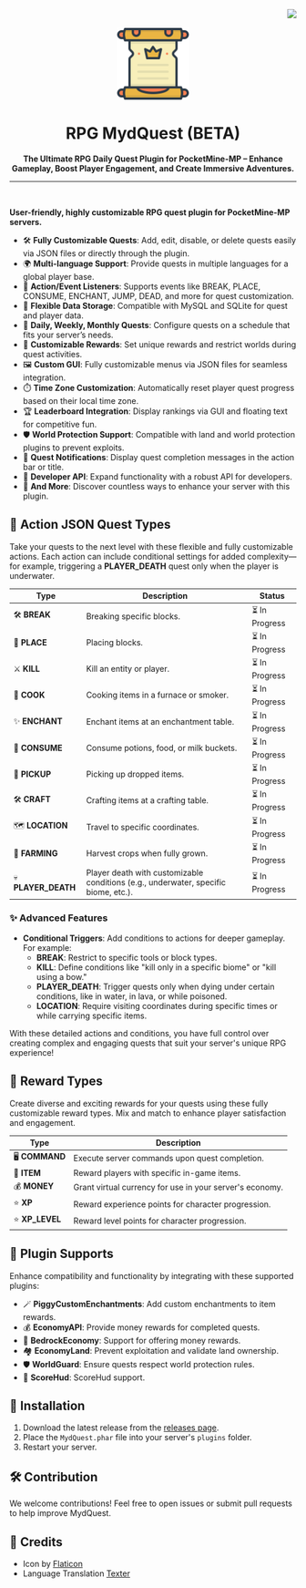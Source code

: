 <p align="right">
  <img src="https://raw.githubusercontent.com/angga7togk/PowerEssentials/refs/heads/main/img/indonesia.png" height="23px">
</p>

<p align="center">
  <a href="https://github.com/angga7togk/MydQuest">
    <img src="https://github.com/angga7togk/MydQuest/blob/master/icon.png?raw=true" width="25%">
  </a>
</p>

<h1 align="center">RPG MydQuest (BETA)</h1>
<p align="center"><strong>The Ultimate RPG Daily Quest Plugin for PocketMine-MP – Enhance Gameplay, Boost Player Engagement, and Create Immersive Adventures.</strong></p>

---

<br>

**User-friendly, highly customizable RPG quest plugin for PocketMine-MP servers.**

- 🛠️ **Fully Customizable Quests**: Add, edit, disable, or delete quests easily via JSON files or directly through the plugin.
- 🌍 **Multi-language Support**: Provide quests in multiple languages for a global player base.
- 🎯 **Action/Event Listeners**: Supports events like BREAK, PLACE, CONSUME, ENCHANT, JUMP, DEAD, and more for quest customization.
- 💾 **Flexible Data Storage**: Compatible with MySQL and SQLite for quest and player data.
- 📆 **Daily, Weekly, Monthly Quests**: Configure quests on a schedule that fits your server’s needs.
- 🎁 **Customizable Rewards**: Set unique rewards and restrict worlds during quest activities.
- 🖼️ **Custom GUI**: Fully customizable menus via JSON files for seamless integration.
- ⏱️ **Time Zone Customization**: Automatically reset player quest progress based on their local time zone.
- 🏆 **Leaderboard Integration**: Display rankings via GUI and floating text for competitive fun.
- 🛡️ **World Protection Support**: Compatible with land and world protection plugins to prevent exploits.
- 🔔 **Quest Notifications**: Display quest completion messages in the action bar or title.
- 🧩 **Developer API**: Expand functionality with a robust API for developers.
- 🚀 **And More**: Discover countless ways to enhance your server with this plugin.

## 🔨 **Action JSON Quest Types**

Take your quests to the next level with these flexible and fully customizable actions. Each action can include conditional settings for added complexity—for example, triggering a **PLAYER_DEATH** quest only when the player is underwater.

| **Type**            | **Description**                                                                     | **Status**     |
| ------------------- | ----------------------------------------------------------------------------------- | -------------- |
| 🛠️ **BREAK**        | Breaking specific blocks.                                                           | ⏳ In Progress |
| 🧱 **PLACE**        | Placing blocks.                                                                     | ⏳ In Progress |
| ⚔️ **KILL**         | Kill an entity or player.                                                           | ⏳ In Progress |
| 🍳 **COOK**         | Cooking items in a furnace or smoker.                                               | ⏳ In Progress |
| ✨ **ENCHANT**      | Enchant items at an enchantment table.                                              | ⏳ In Progress |
| 🥤 **CONSUME**      | Consume potions, food, or milk buckets.                                             | ⏳ In Progress |
| 🛒 **PICKUP**       | Picking up dropped items.                                                           | ⏳ In Progress |
| 🛠️ **CRAFT**        | Crafting items at a crafting table.                                                 | ⏳ In Progress |
| 🗺️ **LOCATION**     | Travel to specific coordinates.                                                     | ⏳ In Progress |
| 🌱 **FARMING**      | Harvest crops when fully grown.                                                     | ⏳ In Progress |
| 💀 **PLAYER_DEATH** | Player death with customizable conditions (e.g., underwater, specific biome, etc.). | ⏳ In Progress |

### ✨ **Advanced Features**

- **Conditional Triggers**: Add conditions to actions for deeper gameplay. For example:
  - **BREAK**: Restrict to specific tools or block types.
  - **KILL**: Define conditions like "kill only in a specific biome" or "kill using a bow."
  - **PLAYER_DEATH**: Trigger quests only when dying under certain conditions, like in water, in lava, or while poisoned.
  - **LOCATION**: Require visiting coordinates during specific times or while carrying specific items.

With these detailed actions and conditions, you have full control over creating complex and engaging quests that suit your server's unique RPG experience!

## 🎁 **Reward Types**

Create diverse and exciting rewards for your quests using these fully customizable reward types. Mix and match to enhance player satisfaction and engagement.

| **Type**        | **Description**                                          |
| --------------- | -------------------------------------------------------- |
| 🖥️ **COMMAND**  | Execute server commands upon quest completion.           |
| 🎒 **ITEM**     | Reward players with specific in-game items.              |
| 💰 **MONEY**    | Grant virtual currency for use in your server's economy. |
| ⭐ **XP**       | Reward experience points for character progression.      |
| ⭐ **XP_LEVEL** | Reward level points for character progression.           |

## 🚀 **Plugin Supports**

Enhance compatibility and functionality by integrating with these supported plugins:

- 🪄 **PiggyCustomEnchantments**: Add custom enchantments to item rewards.
- 💰 **EconomyAPI**: Provide money rewards for completed quests.
- 🏦 **BedrockEconomy**: Support for offering money rewards.
- 🏘️ **EconomyLand**: Prevent exploitation and validate land ownership.
- 🛡️ **WorldGuard**: Ensure quests respect world protection rules.
- 💠 **ScoreHud**: ScoreHud support.

## 📂 **Installation**

1. Download the latest release from the [releases page](https://github.com/angga7togk/MydQuest).
2. Place the `MydQuest.phar` file into your server's `plugins` folder.
3. Restart your server.

## 🛠️ **Contribution**

We welcome contributions! Feel free to open issues or submit pull requests to help improve MydQuest.

## 📜 **Credits**

- Icon by [Flaticon](https://www.flaticon.com/)
- Language Translation [Texter](https://github.com/fuyutsuki/Texter/blob/122f9b45a4896c51eb5b7f4fc0aa479ea0df56a7/src/jp/mcbe/fuyutsuki/Texter/i18n/TexterLang.php)
